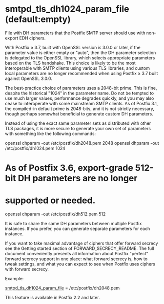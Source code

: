 # smtpd_tls_dh1024_param_file (default:empty) 

 File with DH parameters that the Postfix SMTP server should
use with non-export EDH ciphers. 

 With Postfix &ge; 3.7, built with OpenSSL version is 3.0.0 or later, if the
parameter value is either empty or "auto", then the DH parameter
selection is delegated to the OpenSSL library, which selects appropriate
parameters based on the TLS handshake.  This choice is likely to be the most
interoperable with SMTP clients using various TLS libraries, and custom local
parameters are no longer recommended when using Postfix &ge; 3.7 built against
OpenSSL 3.0.0.  

 The best-practice choice of parameters uses a 2048-bit prime.  This is fine,
despite the historical "1024" in the parameter name.  Do not be tempted to use
much larger values, performance degrades quickly, and you may also cease to
interoperate with some mainstream SMTP clients.  As of Postfix 3.1, the
compiled-in default prime is 2048-bits, and it is not strictly necessary,
though perhaps somewhat beneficial to generate custom DH parameters. 

 Instead of using the exact same parameter sets as distributed
with other TLS packages, it is more secure to generate your own
set of parameters with something like the following commands:  



openssl dhparam -out /etc/postfix/dh2048.pem 2048
openssl dhparam -out /etc/postfix/dh1024.pem 1024
# As of Postfix 3.6, export-grade 512-bit DH parameters are no longer
# supported or needed.
openssl dhparam -out /etc/postfix/dh512.pem 512



 It is safe to share the same DH parameters between multiple
Postfix instances.  If you prefer, you can generate separate
parameters for each instance.  

 If you want to take maximal advantage of ciphers that offer forward secrecy see
the Getting
started section of FORWARD_SECRECY_README.  The
full document conveniently presents all information about Postfix
"perfect" forward secrecy support in one place: what forward secrecy
is, how to tweak settings, and what you can expect to see when
Postfix uses ciphers with forward secrecy.  

 Example: 


<a href="postconf.5.html#smtpd_tls_dh1024_param_file">smtpd_tls_dh1024_param_file</a> = /etc/postfix/dh2048.pem


This feature is available in Postfix 2.2 and later.


